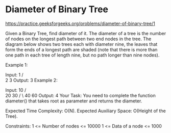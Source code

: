 # Diameter of Binary Tree


https://practice.geeksforgeeks.org/problems/diameter-of-binary-tree/1


Given a Binary Tree, find diameter of it.
The diameter of a tree is the number of nodes on the longest path between two end nodes in the tree. The diagram below shows two trees each with diameter nine, the leaves that form the ends of a longest path are shaded (note that there is more than one path in each tree of length nine, but no path longer than nine nodes).



Example 1:

Input:
       1
     /  \
    2    3
Output: 3
Example 2:

Input:
         10
        /   \
      20    30
    /   \ 
   40   60
Output: 4
Your Task:
You need to complete the function diameter() that takes root as parameter and returns the diameter.

Expected Time Complexity: O(N).
Expected Auxiliary Space: O(Height of the Tree).

Constraints:
1 <= Number of nodes <= 10000
1 <= Data of a node <= 1000
